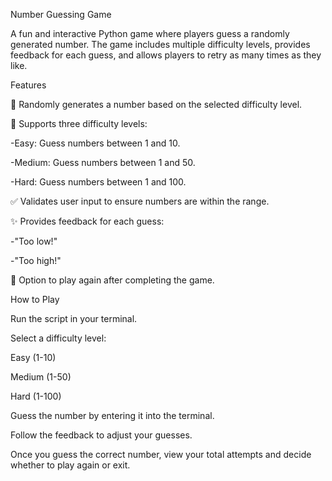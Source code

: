 ﻿Number Guessing Game

A fun and interactive Python game where players guess a randomly generated number. The game includes multiple difficulty levels, provides feedback for each guess, and allows players to retry as many times as they like.

Features

🎯 Randomly generates a number based on the selected difficulty level.

🔢 Supports three difficulty levels:

-Easy: Guess numbers between 1 and 10.

-Medium: Guess numbers between 1 and 50.

-Hard: Guess numbers between 1 and 100.

✅ Validates user input to ensure numbers are within the range.

✨ Provides feedback for each guess:

-"Too low!"

-"Too high!"

🔁 Option to play again after completing the game.

How to Play

Run the script in your terminal.

Select a difficulty level:

Easy (1-10)

Medium (1-50)

Hard (1-100)

Guess the number by entering it into the terminal.

Follow the feedback to adjust your guesses.

Once you guess the correct number, view your total attempts and decide whether to play again or exit.

